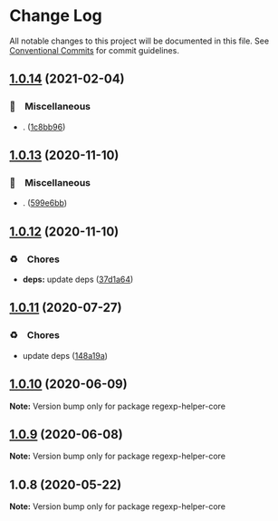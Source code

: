 # Change Log

All notable changes to this project will be documented in this file.
See [Conventional Commits](https://conventionalcommits.org) for commit guidelines.

## [1.0.14](https://github.com/bluelovers/ws-regexp/compare/regexp-helper-core@1.0.13...regexp-helper-core@1.0.14) (2021-02-04)


### 🔖　Miscellaneous

* . ([1c8bb96](https://github.com/bluelovers/ws-regexp/commit/1c8bb96673f0b28fea3d489b16f190d651b3e8e3))





## [1.0.13](https://github.com/bluelovers/ws-regexp/compare/regexp-helper-core@1.0.12...regexp-helper-core@1.0.13) (2020-11-10)


### 🔖　Miscellaneous

* . ([599e6bb](https://github.com/bluelovers/ws-regexp/commit/599e6bb14bb2694b92edc63b005f682e13474697))





## [1.0.12](https://github.com/bluelovers/ws-regexp/compare/regexp-helper-core@1.0.11...regexp-helper-core@1.0.12) (2020-11-10)


### ♻️　Chores

* **deps:** update deps ([37d1a64](https://github.com/bluelovers/ws-regexp/commit/37d1a64a224cce19d5a738d1f64f45c60f8af31a))





## [1.0.11](https://github.com/bluelovers/ws-regexp/compare/regexp-helper-core@1.0.10...regexp-helper-core@1.0.11) (2020-07-27)


### ♻️　Chores

* update deps ([148a19a](https://github.com/bluelovers/ws-regexp/commit/148a19aa80c8d55d7dd28d403e81acd939cc3c7e))





## [1.0.10](https://github.com/bluelovers/ws-regexp/compare/regexp-helper-core@1.0.9...regexp-helper-core@1.0.10) (2020-06-09)

**Note:** Version bump only for package regexp-helper-core





## [1.0.9](https://github.com/bluelovers/ws-regexp/compare/regexp-helper-core@1.0.8...regexp-helper-core@1.0.9) (2020-06-08)

**Note:** Version bump only for package regexp-helper-core





## 1.0.8 (2020-05-22)

**Note:** Version bump only for package regexp-helper-core
